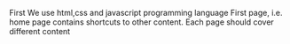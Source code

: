   First We use html,css and javascript programming language
  First page, i.e. home page contains shortcuts to other content.
  Each page should cover different content
